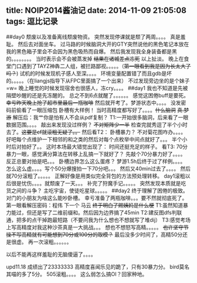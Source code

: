 title: NOIP2014酱油记
date: 2014-11-09 21:05:08
tags: 逗比记录
---
##day0
颓废以及准备离线颓废物资。
突然发现停课就是颓了两周。。。。
真是羞耻。
然后去对面坐车。
过马路的时候脑洞大开的GTY突然说他的黑色笔记本放在我的黑色箱子里会不会因为黑色吸热而自爆。
然后我发现我全身装备都是黑的。。。。。。。。
当时表示会不会被蒸发掉
<del>结果在诸城差点冻死</del>
以上扯淡。
晚上在食堂门口遇到了TAYZ神犇二人组，被拦路鄙视。。。。。（<del>第一眼看到我是因为长太大了吗？</del>)
试机的时候发现机子感人至深。。。。
环境变量配置错了而且gdb是坏的。。。。。（在liangjs指导下从FPC里面搞了一个出来）
不过发现旁边坐的是个妹子=w=
晚上睡觉的时候发现宿舍也很感人，冻cry。。。。
##day1
我也不知道是先被隔壁吵醒的还是先冻醒的。
总之不到6点就醒了。。。。。。
感觉这困倦buff是要死。
<del>幸亏昨天晚上抢了超市里最后一瓶咖啡</del>
然后就开考了。梦游状态中。。。。
没发密码前偷看了一眼压缩包
卧槽有大样例！
当时高精度都写好了。。。。<del>什么脑洞</del>
<del>真.梦游</del>
解压后：我艹你是怕有人不会从pdf复制？
T1:一开始很多脑洞，后来看了一眼数据范围。。。。
敲出来发现没过样例？
<del>不对矩阵少一半</del>
检查完就秀逗了半个小时去了。<del>这要是cf就滚粗无疑了。。</del>
然后看T2：
卧槽暴力？
不对菊花图咋办。。。。
好吧每个点维护一下相邻的和之类的然后对每个点枚举中间点就好了。。。
半个小时后对拍好了。。
这时本场最大错觉出现了：
时间还挺充足的样子。
看T3:
70分暴力一眼，感觉满分算法在转移上乱搞一下就好了？
先敲个70分暴力好了。。。。
反正总要对拍是吧。。。
卧槽边界怎么这么蛋疼？
梦游1.5h后终于过了样例。。。。
怎么这么虚。。。。写个50分爆搜拍一下70分吧。。。
然后又40min过去了。。。。
然后就70分滚粗了。。。。。
正解好像是用类似完全背包的方法预处理转移。
day1滚粗以后很是忧伤。。。。就颓废了一天。。。
补完了狩魔手记。。。。。
突然发现本质就是吃货之间的斗争？
主吃宇宙，使徒吃星球。。。。。
##day2
终于理解了困倦的极致。
对门的小朋友为啥这么能吵卧槽。
幸亏准备了两瓶咖啡。。。要不然就彻底死了。
第一眼看解压密码：程伟 下一个 马云
<del>终于明白了赐姨妈是什么梗</del>
T1:虽然知道暴力能过，但还是写了二维前缀和。然后因为边界搞了45min
T2:建反图dfs判联通，把多的点干掉跑最短路（不要问我为什么想也不想就写了堆dij）
T3:感觉考场上写高精度对我这种沙茶真是一大挑战。。。
想也不想怒写高精。。。。。
<del>也许坚守节操不写高精就有可能想到70分或100分的取模？</del>
最后没多少时间了，高精50分还是很虚。
再一次滚粗。。。。。。

以后不能再这样羞耻的无脑傻逼了。。。。

upd11.18
成绩出了23333333
高精度喜闻乐见的跪了，只有30暴力分。
bird莫名其喵的多了5分。
505滚粗。。。。
这么弱怎么搞OI？回家种地。
